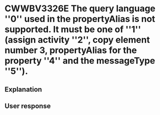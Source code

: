 # CWWBV3326E The query language ''0'' used in the propertyAlias is not supported. It must be one of ''1'' (assign activity ''2'', copy element number 3, propertyAlias for the property ''4'' and the messageType ''5'').

## Explanation

## User response